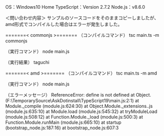 OS：Windows10 Home
TypeScript：Version 2.7.2
Node.js：v8.6.0

＜問い合わせ内容＞
サンプルのソースコードをそのままコピーしましたが、
amd形式でコンパイルした場合はエラーが発生しました。

=======< commonjs >=======
（コンパイルコマンド）
tsc main.ts -m commonjs

（実行コマンド）
node main.js

（実行結果）
taguchi

=======< amd >=======
（コンパイルコマンド）
tsc main.ts -m amd

（実行コマンド）
node main.js

（エラーメッセージ）
ReferenceError: define is not defined
    at Object.<anonymous> (F:\TemporarySource\AskDotinstall\TypeScript19\main.js:2:1)
    at Module._compile (module.js:624:30)
    at Object.Module._extensions..js (module.js:635:10)
    at Module.load (module.js:545:32)
    at tryModuleLoad (module.js:508:12)
    at Function.Module._load (module.js:500:3)
    at Function.Module.runMain (module.js:665:10)
    at startup (bootstrap_node.js:187:16)
    at bootstrap_node.js:607:3
